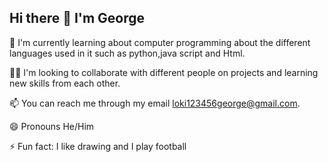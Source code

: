 ## Hi there 👋 I'm George
  🌱 I'm currently learning about computer programming
     about the different languages used in it such as 
     python,java script  and Html.
     
  👯‍♂️ I'm looking to collaborate with different people on 
     projects and learning new skills from each other.
     
  📫 You can reach me through my email 
     loki123456george@gmail.com.
     
  😄 Pronouns He/Him
  
  ⚡️ Fun fact: I like drawing and I play football

<!--
**loki123456george-oss/loki123456george-oss** is a ✨ _special_ ✨ repository because its `README.md` (this file) appears on your GitHub profile.

Here are some ideas to get you started:

- 🔭 I’m currently working on ...
- 🌱 I’m currently learning ...
- 👯 I’m looking to collaborate on ...
- 🤔 I’m looking for help with ...
- 💬 Ask me about ...
- 📫 How to reach me: ...
- 😄 Pronouns: ...
- ⚡ Fun fact: ...
-->
